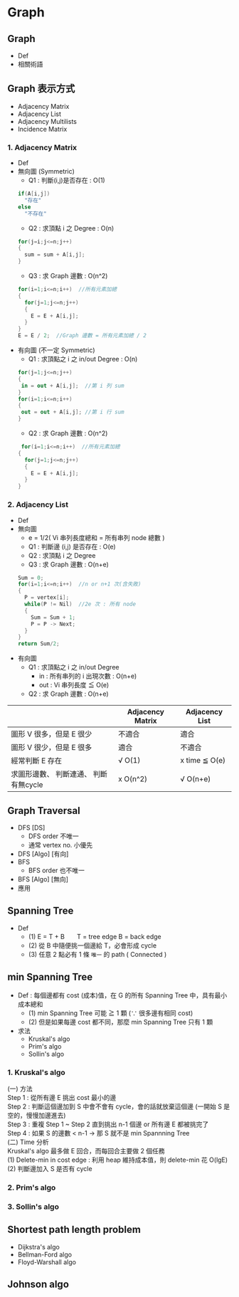 # Graph
## Graph
* Def
* 相關術語
## Graph 表示方式
* Adjacency Matrix
* Adjacency List
* Adjacency Multilists
* Incidence Matrix
### 1. Adjacency Matrix
* Def
* 無向圖 (Symmetric)
  * Q1 : 判斷(i,j)是否存在 : O(1)
  ```C#
  if(A[i,j])
    "存在"
  else
    "不存在"  
  ```
  * Q2 : 求頂點 i 之 Degree : O(n)
  ```C#
  for(j=i;j<=n;j++)
  {
    sum = sum + A[i,j];
  }
  ```
  * Q3 : 求 Graph 邊數 : O(n^2)
  ```C#
  for(i=1;i<=n;i++)  //所有元素加總
  {
    for(j=1;j<=n;j++)
    {
      E = E + A[i,j];
    }
  } 
  E = E / 2;  //Graph 邊數 = 所有元素加總 / 2
* 有向圖 (不一定 Symmetric)
  * Q1 : 求頂點之 i 之 in/out Degree : O(n)
   ```C#
  for(j=1;j<=n;j++)
  {
    in = out + A[i,j];  //第 i 列 sum
  }
   for(i=1;i<=n;i++)
  {
    out = out + A[i,j]; //第 i 行 sum
  }
  ```
  * Q2 : 求 Graph 邊數 : O(n^2) 
  ```C#
   for(i=1;i<=n;i++)  //所有元素加總
  {
    for(j=1;j<=n;j++)
    {
      E = E + A[i,j];
    }
  } 
  ``` 
### 2. Adjacency List
* Def
* 無向圖
  * e = 1/2( Vi 串列長度總和 = 所有串列 node 總數 )
  * Q1 : 判斷邊 (i,j) 是否存在 : O(e)
  * Q2 : 求頂點 i 之 Degree
  * Q3 : 求 Graph 邊數 : O(n+e)
  ```C#
  Sum = 0;
  for(i=1;i<=n;i++)  //n or n+1 次(含失敗)
  {
    P = vertex[i];   
    while(P != Nil)  //2e 次 : 所有 node
    {
      Sum = Sum + 1;
      P = P -> Next;
    }
  }
  return Sum/2;
* 有向圖
  * Q1 : 求頂點之 i 之 in/out Degree
    * in : 所有串列的 i 出現次數 : O(n+e)
    * out : Vi 串列長度 ≦ O(e)  
  * Q2 : 求 Graph 邊數 : O(n+e)

|                                       | Adjacency Matrix | Adjacency List |
|---------------------------------------|------------------|----------------|
| 圖形 V 很多，但是 E 很少              | 不適合           | 適合           |
| 圖形 V 很少，但是 E 很多              | 適合             | 不適合         |
| 經常判斷 E 存在                       | √ O(1)           | x time ≦ O(e)  |
| 求圖形邊數、 判斷連通、 判斷有無cycle | x O(n^2)         | √ O(n+e)       |

## Graph Traversal
* DFS [DS]
  * DFS order 不唯一
  * 通常 vertex no. 小優先
* DFS [Algo] [有向]
* BFS
  * BFS order 也不唯一
* BFS [Algo] [無向]
* 應用

## Spanning Tree
* Def 
  * (1) E = T + B　　T = tree edge B = back edge
  * (2) 從 B 中隨便挑一個邊給 T，必會形成 cycle
  * (3) 任意 2 點必有 1 條 `唯一` 的 path ( Connected )
   
## min Spanning Tree
* Def : 每個邊都有 cost (成本)值，在 G 的所有 Spanning Tree 中，具有最小成本總和
  * (1) min Spanning Tree 可能 ≧ 1 顆 (∵ 很多邊有相同 cost)
  * (2) 但是如果每邊 cost 都不同，那麼 min Spanning Tree 只有 1 顆
* 求法
  * Kruskal's algo
  * Prim's algo
  * Sollin's algo
### 1. Kruskal's algo
(一) 方法  
Step 1 : 從所有邊 E 挑出 cost 最小的邊  
Step 2 : 判斷這個邊加到 S 中會不會有 cycle，會的話就放棄這個邊 (一開始 S 是空的，慢慢加邊進去)  
Step 3 : 重複 Step 1 ~ Step 2 直到挑出 n-1 個邊 or 所有邊 E 都被挑完了  
Step 4 : 如果 S 的邊數 < n-1 -> 那 S 就不是 min Spannning Tree  
(二) Time 分析  
Kruskal's algo 最多做 E 回合，而每回合主要做 2 個任務  
(1) Delete-min in cost edge : 利用 heap 維持成本值，則 delete-min 花 O(lgE)  
(2) 判斷邊加入 S 是否有 cycle  

### 2. Prim's algo
### 3. Sollin's algo
## Shortest path length problem 
* Dijkstra's algo 
* Bellman-Ford algo
* Floyd-Warshall algo
## Johnson algo
 


